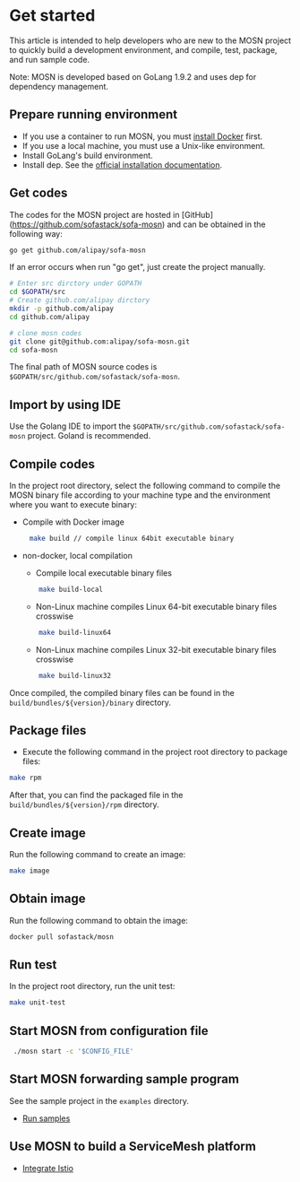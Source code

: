 # Get started 

This article is intended to help developers who are new to the MOSN project to quickly build a development environment, and compile, test, package, and run sample code.

Note: MOSN is developed based on GoLang 1.9.2 and uses dep for dependency management.

## Prepare running environment

+ If you use a container to run MOSN, you must [install Docker](https://docs.docker.com/install/) first.
+ If you use a local machine, you must use a Unix-like environment.
+ Install GoLang's build environment.
+ Install dep. See the [official installation documentation](https://golang.github.io/dep/docs/installation.html).

## Get codes

The codes for the MOSN project are hosted in [GitHub] (https://github.com/sofastack/sofa-mosn) and can be obtained in the following way:


```bash
go get github.com/alipay/sofa-mosn
```

If an error occurs when run "go get", just create the project manually.

```bash
# Enter src dirctory under GOPATH
cd $GOPATH/src
# Create github.com/alipay dirctory
mkdir -p github.com/alipay
cd github.com/alipay

# clone mosn codes
git clone git@github.com:alipay/sofa-mosn.git
cd sofa-mosn
```

The final path of MOSN source codes is `$GOPATH/src/github.com/sofastack/sofa-mosn`.

## Import by using IDE

Use the Golang IDE to import the `$GOPATH/src/github.com/sofastack/sofa-mosn` project. Goland is recommended.

## Compile codes

In the project root directory, select the following command to compile the MOSN binary file according to your machine type and the environment where you want to execute binary:

+ Compile with Docker image
```bash
     make build // compile linux 64bit executable binary
```
+ non-docker, local compilation
     + Compile local executable binary files
     ```bash
         make build-local
     ```
     + Non-Linux machine compiles Linux 64-bit executable binary files crosswise
     
     ```bash
         make build-linux64
     ```
     + Non-Linux machine compiles Linux 32-bit executable binary files crosswise
     ```bash
         make build-linux32
     ```
Once compiled, the compiled binary files can be found in the `build/bundles/${version}/binary` directory.

## Package files

+ Execute the following command in the project root directory to package files:

```bash
make rpm
```

After that, you can find the packaged file in the `build/bundles/${version}/rpm` directory.

## Create image
Run the following command to create an image:

```bash
make image
```

## Obtain image
Run the following command to obtain the image:

```bash
docker pull sofastack/mosn
```

## Run test
In the project root directory, run the unit test:

```bash
make unit-test
```

## Start MOSN from configuration file

```bash
 ./mosn start -c '$CONFIG_FILE'
```

## Start MOSN forwarding sample program

See the sample project in the `examples` directory.

+ [Run samples](RunSamples.md)

## Use MOSN to build a ServiceMesh platform
+ [Integrate Istio](RunWithSOFAMesh.md)

